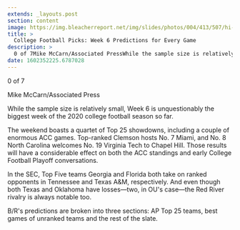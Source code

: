```yaml
--- 
extends: _layouts.post 
section: content 
image: https://img.bleacherreport.net/img/slides/photos/004/413/507/hi-res-953c73c93b7494d91e8e869a1636658f_crop_exact.jpg?w=1200&h=1200&q=75 
title: > 
  College Football Picks: Week 6 Predictions for Every Game 
description: > 
  0 of 7Mike McCarn/Associated PressWhile the sample size is relatively small, Week 6 is unquestionably the biggest week of the 2020 college football season so far.The weekend boasts a quartet of Top 25 showdowns, including a couple of enormous ACC games.Those results will have a considerable effect on both the ACC standings and early College Football Playoff conversations.In the SEC, Top Five teams Georgia and Florida both take on ranked opponents in Tennessee and Texas A&M, respectively.B/R's predictions are broken into three sections: AP Top 25 teams, best games of unranked teams and the rest of the slate. 
date: 1602352225.6787028 
--- 
```

0 of 7

Mike McCarn/Associated Press

While the sample size is relatively small, Week 6 is unquestionably the biggest week of the 2020 college football season so far.

The weekend boasts a quartet of Top 25 showdowns, including a couple of enormous ACC games. Top-ranked Clemson hosts No. 7 Miami, and No. 8 North Carolina welcomes No. 19 Virginia Tech to Chapel Hill. Those results will have a considerable effect on both the ACC standings and early College Football Playoff conversations.

In the SEC, Top Five teams Georgia and Florida both take on ranked opponents in Tennessee and Texas A&M, respectively. And even though both Texas and Oklahoma have losses—two, in OU's case—the Red River rivalry is always notable too.

B/R's predictions are broken into three sections: AP Top 25 teams, best games of unranked teams and the rest of the slate.